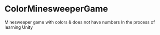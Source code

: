 # ColorMinesweeperGame
Minesweeper game with colors &amp; does not have numbers
In the process of learning Unity
